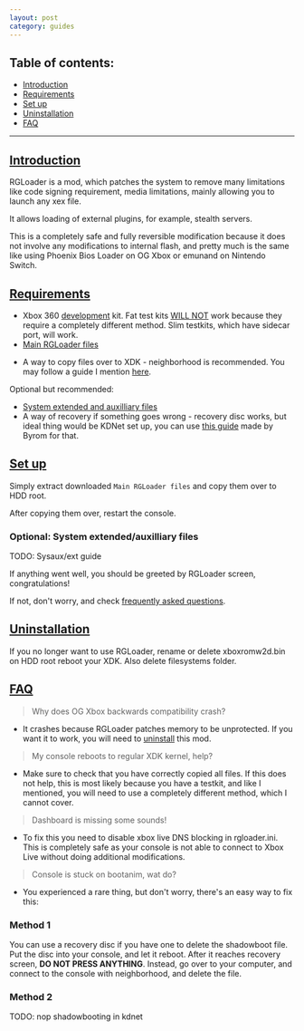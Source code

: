 ```yaml
---
layout: post
category: guides
---
```


## Table of contents:
- [Introduction](#introduction)
- [Requirements](#requirements)
- [Set up](#set-up)
- [Uninstallation](#uninstallation)
- [FAQ](#faq)

---

## [Introduction](#introduction)
RGLoader is a mod, which patches the system to remove many limitations like code signing requirement, media limitations, mainly allowing you to launch any xex file.

It allows loading of external plugins, for example, stealth servers.

This is a completely safe and fully reversible modification because it does not involve any modifications to internal flash, and pretty much is the same like using Phoenix Bios Loader on OG Xbox or emunand on Nintendo Switch.

## [Requirements](#requirements)
- Xbox 360 <u>development</u> kit. Fat test kits <u>WILL NOT</u> work because they require a completely different method. Slim testkits, which have sidecar port, will work.
- [Main RGLoader files](https://drive.google.com/file/d/1X7D3hGnJv8U1Z84jiJoQ305kUzKN83Vf/view?usp=drive_link)
* A way to copy files over to XDK - neighborhood is recommended. You may follow a guide I mention [here](https://dzastsed.github.io/how-to-dump-your-xdk-nand-preservation-of-undumped-recoveries.html#preparations).

Optional but recommended:

* [System extended and auxilliary files](https://drive.google.com/file/d/1S7tSdoSLamsUWr8fzpa4FwjJVk9Dp01_/view?usp=sharing)
* A way of recovery if something goes wrong - recovery disc works, but ideal thing would be KDNet set up, you can use [this guide](https://byrom.uk/tuts/setupkdnet/) made by Byrom for that.

## [Set up](#set-up)

Simply extract downloaded `Main RGLoader files` and copy them over to HDD root.

After copying them over, restart the console.

### Optional: System extended/auxilliary files

TODO: Sysaux/ext guide

If anything went well, you should be greeted by RGLoader screen, congratulations!

If not, don't worry, and check [frequently asked questions](#faq).


## [Uninstallation](#uninstallation)

If you no longer want to use RGLoader, rename or delete xboxromw2d.bin on HDD root reboot your XDK. Also delete filesystems folder.


## [FAQ](#faq)

> Why does OG Xbox backwards compatibility crash?

* It crashes because RGLoader patches memory to be unprotected. If you want it to work, you will need to [uninstall](#uninstallation) this mod.

> My console reboots to regular XDK kernel, help?

* Make sure to check that you have correctly copied all files. If this does not help, this is most likely because you have a testkit, and like I mentioned, you will need to use a completely different method, which I cannot cover.

> Dashboard is missing some sounds!

* To fix this you need to disable xbox live DNS blocking in rgloader.ini. This is completely safe as your console is not able to connect to Xbox Live without doing additional modifications.

> Console is stuck on bootanim, wat do?

* You experienced a rare thing, but don't worry, there's an easy way to fix this:

### Method 1
You can use a recovery disc if you have one to delete the shadowboot file. Put the disc into your console, and let it reboot. After it reaches recovery screen, __DO NOT PRESS ANYTHING__. Instead, go over to your computer, and connect to the console with neighborhood, and delete the file.

### Method 2
TODO: nop shadowbooting in kdnet
